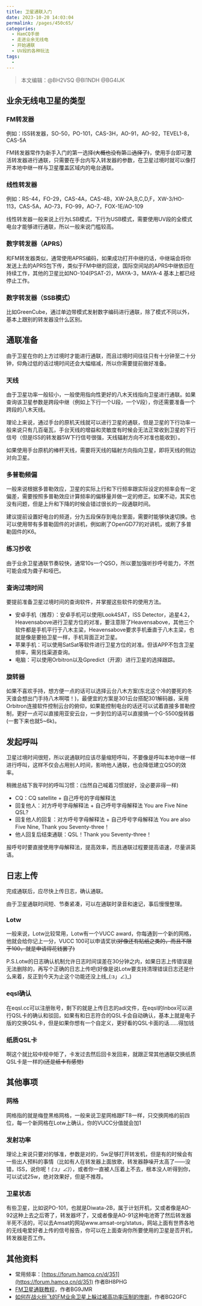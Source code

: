 ```yaml
---
title: 卫星通联入门
date: 2023-10-20 14:03:04
permalink: /pages/450c65/
categories: 
  - HamCQ手册
  - 走进业余无线电
  - 开始通联
  - UV段的各种玩法
tags: 
  -
---
```

> 本文编辑：@BH2VSQ @BI1NDH @BG4IJK

## 业余无线电卫星的类型

### FM转发器

例如：ISS转发器，SO-50，PO-101，CAS-3H，AO-91，AO-92，TEVEL1-8，CAS-5A

FM转发器常作为新手入门的第一选择~~(大概也没有第二选择了)~~，使用手台即可激活转发器进行通联，只需要在手台内写入转发器的参数，在卫星过境时就可以像打开本地中继一样与卫星覆盖区域内的电台通联。

### 线性转发器

例如：RS-44，FO-29，CAS-4A，CAS-4B，XW-2A,B,C,D,F，XW-3/HO-113，CAS-5A，AO-73，FO-99，AO-7，FOX-1E/AO-109

线性转发器一般来说上行为LSB模式，下行为USB模式，需要使用UV段的全模式电台才能够进行通联，所以一般来说门槛较高。

### 数字转发器（APRS）

和FM转发器类似，通常使用APRS编码，如果成功打开中继的话，中继端会将你发送上去的APRS包下传，类似于FM中继的回波，国际空间站的APRS中继依旧在持续工作，其他的卫星比如NO-104(PSAT-2)，MAYA-3，MAYA-4 基本上都已经停止工作。

### 数字转发器（SSB模式）

比如GreenCube，通过单边带模式发射数字编码进行通联，除了模式不同以外，基本上跟别的转发器没什么区别。

## 通联准备

由于卫星在你的上方过境时才能进行通联，而且过境时间往往只有十分钟至二十分钟，仰角过低的话过境时间还会大幅缩减，所以你需要提前做好准备。

### 天线

由于卫星功率一般较小，一般使用指向性更好的八木天线指向卫星进行通联。如果查询该卫星参数是跨段中继（例如上下行一个U段，一个V段），你还需要准备一个跨段的八木天线。

理论上来说，通过手台的原机天线就可以进行卫星的通联，但是卫星的下行功率一般来说只有几百毫瓦，手台天线的增益和灵敏度有时候会无法正常收到卫星的下行信号（但是ISS的转发器5W下行信号很强，天线辐射方向不对准也能收到）。

如果使用手台原机的棒杆天线，需要将天线的辐射方向指向卫星，即将天线的侧边对向卫星。

### 多普勒频偏

一般来说根据多普勒效应，卫星的实际上行和下行频率跟实际设定的频率会有一定偏差，需要按照多普勒效应计算频率的偏移量并做一定的修正。如果不动，其实也没有问题，但是上升和下降的时候会错过很长的一段通联时间。

建议提前设置好电台的频道，分为五段保存到电台里面，需要时能够快速切换。也可以使用带有多普勒固件的对讲机，例如刷了OpenGD77的对讲机，或刷了多普勒固件的K6。

### 练习抄收

由于业余卫星通联节奏较快，通常10s一个QSO，所以要加强听抄呼号能力，不然可能会成为聋子和哑巴。

### 查询过境时间

要提前准备卫星过境时间的查询软件，并掌握这些软件的使用方法。

* 安卓手机（推荐）：安卓手机可以使用Look4SAT，ISS Detector，追星4.2，Heavensabove进行卫星方位的对准，要注意除了Heavensabove，其他三个软件都是手机平行于八木主梁，Heavensabove要求手机垂直于八木主梁，也就是像是要拍卫星一样，手机背面正对卫星。
* 苹果手机：可以使用SatSat等软件进行卫星方位的对准。但该APP不包含卫星频率，需另找渠道查询。
* 电脑：可以使用Orbitron以及Gpredict（开源）进行卫星的选择跟踪。

### 旋转器

如果不喜欢手持，想方便一点的话可以选择云台八木方案(东北这个冷的要死的冬天谁会想出门手持八木啊喂！)，最便宜的方案是301云台搭配301解码器，采用Orbitron连接软件控制云台的俯仰，如果能控制电台的话还可以试着直接多普勒控制，更好一点可以直接用亚安云台，一步到位的话可以直接搞一个G-5500旋转器(一套下来也就5\~6k)。

## 发起呼叫

卫星过境时间很短，所以说通联时应该尽量缩短呼叫，不要像是呼叫本地中继一样进行呼叫，这样不仅会占用别人时间，影响他人通联，也会降低建立QSO的效率。

稍微总结下我平时的呼叫习惯：(当然自己喊着习惯就好，没必要非得一样)

* CQ：CQ satellite + 自己呼号的字母解释法
* 回复他人：对方呼号字母解释法 + 自己呼号字母解释法 You are Five Nine QSL?
* 回复他人的回复：对方呼号字母解释法 + 自己呼号字母解释法 You are also Five Nine, Thank you Seventy-three！
* 他人回复后结束通联：QSL！Thank you Seventy-three！

报呼号时要直接使用字母解释法，提高效率，而且通联过程要提高语速，尽量讲英语。

## 日志上传

完成通联后，应尽快上传日志，确认通联。

由于卫星通联时间短、节奏紧凑，可以在通联时录音和速记，事后慢慢整理。

### Lotw

一般来说，Lotw比较常用，Lotw有一个VUCC award，你每通到一个新的网格，他就会给你记上一分，VUCC 100可以申请奖状~~(好像还有贴纸之类的，而且不限于100，就是申请得花钱罢了)~~

P.S.Lotw的日志确认机制允许日志时间误差在30分钟之内，如果日志上传错误是无法删除的，再写个正确的日志上传吧(好像是说Lotw要支持清理错误日志还是什么来着，反正到今天为止这个功能还没上线_(:з」∠)_)

### eqsl确认

在eqsl.cc可以注册账号，剩下的就是上传日志的adi文件，在eqsl的Inbox可以进行QSL卡的确认和驳回，如果有和日志符合的QSL卡会自动确认，基本上就是电子版的交换QSL卡，但是如果你想有一个自定义，更好看的QSL卡面的话……得加钱

### 纸质QSL卡

啊这个就比较中规中矩了，卡发过去然后回卡发回来，就跟正常其他通联交换纸质QSL卡是一样的~~(还是纸卡有感觉)~~

## 其他事项

### 网格

网格指的就是梅登黑格网格，一般来说卫星网格跟FT8一样，只交换网格的前四位，每一个新网格在Lotw上确认，你的VUCC分值就会加1

### 发射功率

理论上来说只要对的够准，参数是对的，5w足够打开转发机，但是有的时候会有一些出人预料的事情（比如有人在转发器上面放歌，转发器静噪开太高了——没错，ISS，说你呢！*(:з」∠)*），或者你一直被人压着上不去，根本没人听得到你，可以试试25w，绝对效果好，但是不推荐。

### 卫星状态

有些卫星，比如说PO-101，也就是Diwata-2B，属于计划开机，又或者像是AO-92这种上去之后寄了，转发器坏了，又或者像是AO-91这种电池寄了然后转发器半死不活的，可以去Amsat的网站www.amsat-org/status，网站上面有世界各地的无线电爱好者上传的信号报告，你可以在上面查询你所要使用的卫星是否开机，转发器是否工作。

## 其他资料

* 常用频率：[https://forum.hamcq.cn/d/351](https://forum.hamcq.cn/d/351) 作者BH8PHG
* [FM卫星通联教程](https://forum.hamcq.cn/d/3205)，作者BG9JMR
* [如何在战火纷飞的FM业余卫星上躲过被高功率压制的惨剧](https://forum.hamcq.cn/d/4683)，作者BG2GFC
